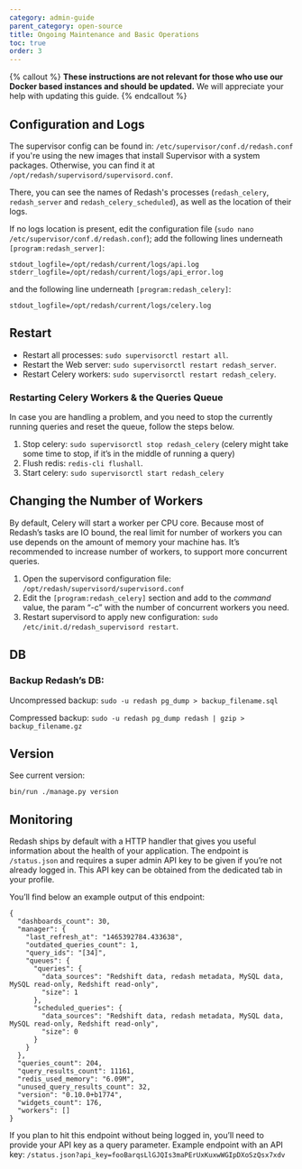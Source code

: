 ```yaml
---
category: admin-guide
parent_category: open-source
title: Ongoing Maintenance and Basic Operations
toc: true
order: 3
---
```


{% callout %}
**These instructions are not relevant for those who use our Docker based instances and should be updated.** We will appreciate your help with updating this guide.
{% endcallout %}

## Configuration and Logs

The supervisor config can be found in: `/etc/supervisor/conf.d/redash.conf` if you're using the new images that install Supervisor with a system packages. Otherwise, you can find it at `/opt/redash/supervisord/supervisord.conf`.

There, you can see the names of Redash's processes (`redash_celery`, `redash_server` and `redash_celery_scheduled`), as well as the location of their logs.

If no logs location is present, edit the configuration file (`sudo nano /etc/supervisor/conf.d/redash.conf`); add the following lines underneath `[program:redash_server]`:

```
stdout_logfile=/opt/redash/current/logs/api.log
stderr_logfile=/opt/redash/current/logs/api_error.log
```

and the following line underneath `[program:redash_celery]`:

```
stdout_logfile=/opt/redash/current/logs/celery.log
```

## Restart

* Restart all processes: `sudo supervisorctl restart all`.
* Restart the Web server: `sudo supervisorctl restart redash_server`.
* Restart Celery workers: `sudo supervisorctl restart redash_celery`.

### Restarting Celery Workers & the Queries Queue

In case you are handling a problem, and you need to stop the currently running queries and reset the queue, follow the steps below.

1. Stop celery: `sudo supervisorctl stop redash_celery` (celery might take some time to stop, if it’s in the middle of running a query)
2. Flush redis: `redis-cli flushall`.
3. Start celery: `sudo supervisorctl start redash_celery`

## Changing the Number of Workers

By default, Celery will start a worker per CPU core. Because most of Redash’s tasks are IO bound, the real limit for number of workers you can use depends on the amount of memory your machine has. It’s recommended to increase number of workers, to support more concurrent queries.

1. Open the supervisord configuration file: `/opt/redash/supervisord/supervisord.conf`
2. Edit the `[program:redash_celery]` section and add to the _command_ value, the param “-c” with the number of concurrent workers you need.
3. Restart supervisord to apply new configuration: `sudo /etc/init.d/redash_supervisord restart`.

## DB

### Backup Redash’s DB:

Uncompressed backup: `sudo -u redash pg_dump > backup_filename.sql`

Compressed backup: `sudo -u redash pg_dump redash | gzip > backup_filename.gz`

## Version

See current version:

`bin/run ./manage.py version`

## Monitoring

Redash ships by default with a HTTP handler that gives you useful information about the health of your application. The endpoint is `/status.json` and requires a super admin API key to be given if you’re not already logged in. This API key can be obtained from the dedicated tab in your profile.

You’ll find below an example output of this endpoint:

```
{
  "dashboards_count": 30,
  "manager": {
    "last_refresh_at": "1465392784.433638",
    "outdated_queries_count": 1,
    "query_ids": "[34]",
    "queues": {
      "queries": {
        "data_sources": "Redshift data, redash metadata, MySQL data, MySQL read-only, Redshift read-only",
        "size": 1
      },
      "scheduled_queries": {
        "data_sources": "Redshift data, redash metadata, MySQL data, MySQL read-only, Redshift read-only",
        "size": 0
      }
    }
  },
  "queries_count": 204,
  "query_results_count": 11161,
  "redis_used_memory": "6.09M",
  "unused_query_results_count": 32,
  "version": "0.10.0+b1774",
  "widgets_count": 176,
  "workers": []
}

```

If you plan to hit this endpoint without being logged in, you’ll need to provide your API key as a query parameter. Example endpoint with an API key: `/status.json?api_key=fooBarqsLlGJQIs3maPErUxKuxwWGIpDXoSzQsx7xdv`
